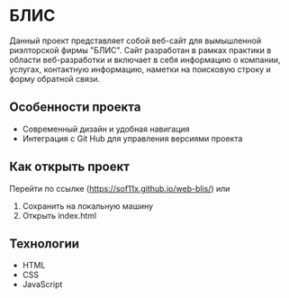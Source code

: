 # БЛИС
Данный проект представляет собой веб-сайт для вымышленной риэлторской фирмы "БЛИС". Сайт разработан в рамках практики в области веб-разработки и включает в себя информацию о компании, услугах, контактную информацию, наметки на поисковую строку и форму обратной связи.

## Особенности проекта
- Современный дизайн и удобная навигация
- Интеграция с Git Hub для управления версиями проекта

## Как открыть проект
Перейти по ссылке (https://sof11x.github.io/web-blis/) или 
1. Сохранить на локальную машину
2. Открыть index.html

## Технологии
- HTML
- CSS
- JavaScript
